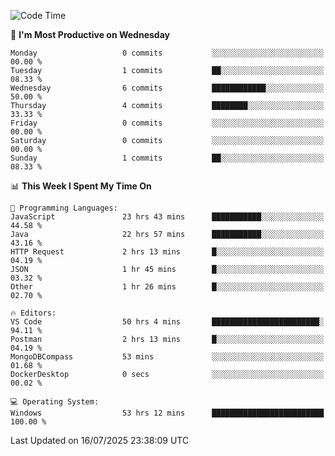 <!--START_SECTION:waka-->
![Code Time](http://img.shields.io/badge/Code%20Time-5%2C341%20hrs%2013%20mins-blue)

📅 **I'm Most Productive on Wednesday** 

```text
Monday                   0 commits           ░░░░░░░░░░░░░░░░░░░░░░░░░   00.00 % 
Tuesday                  1 commits           ██░░░░░░░░░░░░░░░░░░░░░░░   08.33 % 
Wednesday                6 commits           ████████████░░░░░░░░░░░░░   50.00 % 
Thursday                 4 commits           ████████░░░░░░░░░░░░░░░░░   33.33 % 
Friday                   0 commits           ░░░░░░░░░░░░░░░░░░░░░░░░░   00.00 % 
Saturday                 0 commits           ░░░░░░░░░░░░░░░░░░░░░░░░░   00.00 % 
Sunday                   1 commits           ██░░░░░░░░░░░░░░░░░░░░░░░   08.33 % 
```


📊 **This Week I Spent My Time On** 

```text
💬 Programming Languages: 
JavaScript               23 hrs 43 mins      ███████████░░░░░░░░░░░░░░   44.58 % 
Java                     22 hrs 57 mins      ███████████░░░░░░░░░░░░░░   43.16 % 
HTTP Request             2 hrs 13 mins       █░░░░░░░░░░░░░░░░░░░░░░░░   04.19 % 
JSON                     1 hr 45 mins        █░░░░░░░░░░░░░░░░░░░░░░░░   03.32 % 
Other                    1 hr 26 mins        █░░░░░░░░░░░░░░░░░░░░░░░░   02.70 % 

🔥 Editors: 
VS Code                  50 hrs 4 mins       ████████████████████████░   94.11 % 
Postman                  2 hrs 13 mins       █░░░░░░░░░░░░░░░░░░░░░░░░   04.19 % 
MongoDBCompass           53 mins             ░░░░░░░░░░░░░░░░░░░░░░░░░   01.68 % 
DockerDesktop            0 secs              ░░░░░░░░░░░░░░░░░░░░░░░░░   00.02 % 

💻 Operating System: 
Windows                  53 hrs 12 mins      █████████████████████████   100.00 % 
```


 Last Updated on 16/07/2025 23:38:09 UTC
<!--END_SECTION:waka-->

